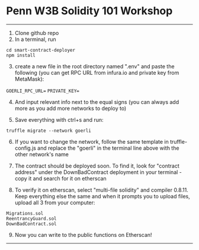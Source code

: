 # Penn W3B Solidity 101 Workshop

----

1. Clone github repo
2. In a terminal, run 

```
cd smart-contract-deployer
npm install 
```

3. create a new file in the root directory named ".env" and paste the following (you can get RPC URL from infura.io and private key from MetaMask): 

``
GOERLI_RPC_URL=
``
``
PRIVATE_KEY=
``

4. And input relevant info next to the equal signs (you can always add more as you add more networks to deploy to)

5. Save everything with ctrl+s and run:

```
truffle migrate --network goerli
```

6. If you want to change the network, follow the same template in truffle-config.js and replace the "goerli" in the terminal line above with the other network's name

7. The contract should be deployed soon. To find it, look for "contract address" under the DownBadContract deployment in your terminal - copy it and search for it on etherscan

8. To verify it on etherscan, select "multi-file solidity" and compiler 0.8.11. Keep everything else the same and when it prompts you to upload files, upload all 3 from your computer: 

```
Migrations.sol
ReentrancyGuard.sol
DownBadContract.sol
```

9. Now you can write to the public functions on Etherscan!

----
